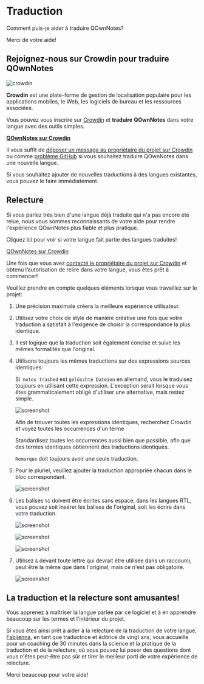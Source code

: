 # Traduction

Comment puis-je aider à traduire QOwnNotes?

Merci de votre aide!

## Rejoignez-nous sur Crowdin pour traduire QOwnNotes

![crowdin](/img/crowdin.png)

**Crowdin** est une plate-forme de gestion de localisation populaire pour les applications mobiles, le Web, les logiciels de bureau et les ressources associées.

Vous pouvez vous inscrire sur [Crowdin](https://crowdin.com/project/qownnotes/invite) et **traduire** **QOwnNotes** dans votre langue avec des outils simples.

**[QOwnNotes sur Crowdin](https://crowdin.com/project/qownnotes/invite)**

Il vous suffit de [déposer un message au propriétaire du projet sur Crowdin](https://crowdin.com/profile/pbek) ou comme [problème GitHub](https://github.com/pbek/QOwnNotes/issues) si vous souhaitez traduire QOwnNotes dans une nouvelle langue.

Si vous souhaitez ajouter de nouvelles traductions à des langues existantes, vous pouvez le faire immédiatement.

## Relecture

Si vous parlez très bien d'une langue déjà traduite qui n'a pas encore été relue, nous vous sommes reconnaissants de votre aide pour rendre l'expérience QOwnNotes plus fiable et plus pratique.

Cliquez ici pour voir si votre langue fait partie des langues traduites!

[QOwnNotes sur Crowdin](https://translate.qownnotes.org/)

Une fois que vous avez [contacté le propriétaire du projet sur Crowdin](https://crowdin.com/profile/pbek) et obtenu l’autorisation de relire dans votre langue, vous êtes prêt à commencer!

Veuillez prendre en compte quelques éléments lorsque vous travaillez sur le projet:

1) Une précision maximale créera la meilleure expérience utilisateur.

2) Utilisez votre choix de style de manière créative une fois que votre traduction a satisfait à l'exigence de choisir la correspondance la plus identique.

3) Il est logique que la traduction soit également concise et suive les mêmes formalités que l'original.

4) Utilisons toujours les mêmes traductions sur des expressions sources identiques:

   Si` notes trashed` est `gelöschte Dateien` en allemand, vous le traduisez toujours en utilisant cette expression. L'exception serait lorsque vous êtes grammaticalement obligé d'utiliser une alternative, mais restez simple.

   ![screenshot](/img/crowdin/screenshot-7.png)

   Afin de trouver toutes les expressions identiques, recherchez Crowdin et voyez toutes les occurrences d'un terme

   Standardisez toutes les occurrences aussi bien que possible, afin que des termes identiques obtiennent des traductions identiques.

   `Remarque` doit toujours avoir une seule traduction.

5) Pour le pluriel, veuillez ajouter la traduction appropriée chacun dans le bloc correspondant.

   ![screenshot](/img/crowdin/screenshot-4.png)

6) Les balises `%1` doivent être écrites sans espace, dans les langues RTL, vous pouvez soit insérer les balises de l'original, soit les écrire dans votre traduction.

   ![screenshot](/img/crowdin/screenshot-1.png)

   ![screenshot](/img/crowdin/screenshot-5.png)

   ![screenshot](/img/crowdin/screenshot-3.png)

7) Utilisez `&` devant toute lettre qui devrait être utilisée dans un raccourci, peut être la même que dans l'original, mais ce n'est pas obligatoire.

   ![screenshot](/img/crowdin/screenshot-4.png)

## La traduction et la relecture sont amusantes!

Vous apprenez à maîtriser la langue parlée par ce logiciel et à en apprendre beaucoup sur les termes et l'intérieur du projet.

Si vous êtes ainsi prêt à aider à la relecture de la traduction de votre langue, [Fabijenna](https://crowdin.com/profile/rawfreeamy), en tant que traductrice et éditrice de vingt ans, vous accueille pour un coaching de 30 minutes dans la science et la pratique de la traduction et de la relecture, où vous pouvez lui poser des questions dont vous n'êtes peut-être pas sûr et tirer le meilleur parti de votre expérience de relecture.

Merci beaucoup pour votre aide!
